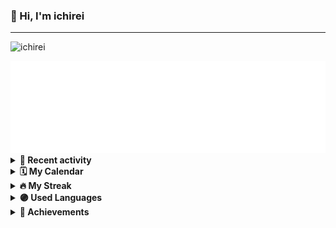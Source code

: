 ### 👋 Hi, I'm ichirei

---

![ichirei](https://github.com/ichirei/ichirei/assets/83379604/e87d44b3-8db3-491b-b0b5-a92df9d9169b)

<img src="https://github.com/ichirei/ichirei/blob/main/.cache/base.svg">



<details>
    <summary><b>📰 Recent activity</b></summary>
    <img src="https://github.com/ichirei/ichirei/blob/main/.cache/activity.svg">
</details>

<details>
    <summary><b>🗓️ My Calendar</b></summary>
    <img src="https://github.com/ichirei/ichirei/blob/main/.cache/isocalendar.svg">
</details>

<details>
    <summary><b>🔥 My Streak</b></summary>
    <img src="https://github-readme-streak-stats.herokuapp.com/?user=ichirei&theme=dark" alt="streak" />
</details>

<details>
    <summary><b>🟣 Used Languages</b></summary>
    ![Top Langs](https://github-readme-stats.vercel.app/api/top-langs/?username=ichirei&layout=compact)
</details>

<details>
    <summary><b>🏅 Achievements</b></summary>
    <img src="https://github.com/ichirei/ichirei/blob/main/.cache/achievements.svg">
</details>
